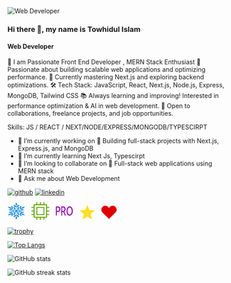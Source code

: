 
![Web Developer](https://avatars.githubusercontent.com/u/96813288?v=4)

### Hi there 👋, my name is Towhidul Islam 
#### Web Developer


🚀 I am Passionate Front End Developer , MERN Stack Enthusiast
🎯 Passionate about building scalable web applications and optimizing performance.
📌 Currently mastering Next.js and exploring backend optimizations.
🛠️ Tech Stack: JavaScript, React, Next.js, Node.js, Express, MongoDB, Tailwind CSS
📚 Always learning and improving! Interested in performance optimization & AI in web development.
💼 Open to collaborations, freelance projects, and job opportunities.

Skills: JS / REACT / NEXT/NODE/EXPRESS/MONGODB/TYPESCIRPT

- 🔭 I’m currently working on 🚀 Building full-stack projects with Next.js, Express.js, and MongoDB 
- 🌱 I’m currently learning Next Js, Typescirpt 
- 👯 I’m looking to collaborate on 🚀 Full-stack web applications using MERN stack 
- 💬 Ask me about Web Development  


[<img src='https://cdn.jsdelivr.net/npm/simple-icons@3.0.1/icons/github.svg' alt='github' height='40'>](https://github.com/towhidulbu08)  [<img src='https://cdn.jsdelivr.net/npm/simple-icons@3.0.1/icons/linkedin.svg' alt='linkedin' height='40'>](https://www.linkedin.com/in/www.linkedin.com/in/towhidul-islam-696737212/)  

<a href='https://archiveprogram.github.com/'><img src='https://raw.githubusercontent.com/acervenky/animated-github-badges/master/assets/acbadge.gif' width='40' height='40'></a> <a href='https://docs.github.com/en/developers'><img src='https://raw.githubusercontent.com/acervenky/animated-github-badges/master/assets/devbadge.gif' width='40' height='40'></a> <a href='https://github.com/pricing'><img src='https://raw.githubusercontent.com/acervenky/animated-github-badges/master/assets/pro.gif' width='40' height='40'></a> <a href='https://stars.github.com/'><img src='https://raw.githubusercontent.com/acervenky/animated-github-badges/master/assets/starbadge.gif' width='35' height='35'></a> <a href='https://docs.github.com/en/github/supporting-the-open-source-community-with-github-sponsors'><img src='https://raw.githubusercontent.com/acervenky/animated-github-badges/master/assets/sponsorbadge.gif' width='35' height='35'></a> 

[![trophy](https://github-profile-trophy.vercel.app/?username=towhidulbu08)](https://github.com/ryo-ma/github-profile-trophy)

[![Top Langs](https://github-readme-stats.vercel.app/api/top-langs/?username=towhidulbu08)](https://github.com/anuraghazra/github-readme-stats)

![GitHub stats](https://github-readme-stats.vercel.app/api?username=towhidulbu08&show_icons=true)  



![GitHub streak stats](https://streak-stats.demolab.com/?user=towhidulbu08)  

